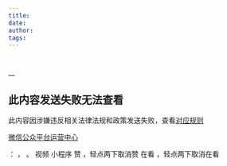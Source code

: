 ```yaml
---
title: 
date: 
author: 
tags: 
---
```

# 


__

## 此内容发送失败无法查看

此内容因涉嫌违反相关法律法规和政策发送失败，查看[对应规则](http://mp.weixin.qq.com/mp/opshowpage?action=oplaw&id=32&t=operation/faq_index#wechat_redirect)

[微信公众平台运营中心](http://mp.weixin.qq.com/mp/opshowpage?action=main#wechat_redirect)

： ， 。 视频 小程序 赞 ，轻点两下取消赞 在看 ，轻点两下取消在看

